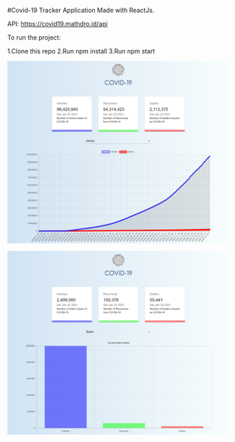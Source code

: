#Covid-19 Tracker Application Made with ReactJs.

API: https://covid19.mathdro.id/api


To run the project:

1.Clone this repo 2.Run npm install 3.Run npm start


![alt text](https://github.com/LostStruct24/Covid19-Tracker/blob/master/src/images/Covid19Tracker.png)

![alt text](https://github.com/LostStruct24/Covid19-Tracker/blob/main/src/images/2.png)
